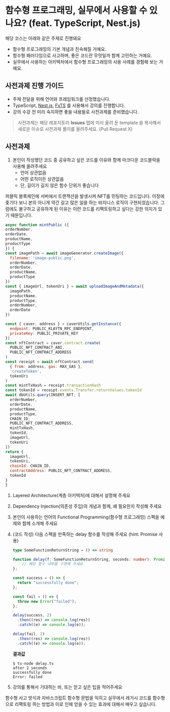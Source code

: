 # 함수형 프로그래밍, 실무에서 사용할 수 있나요? (feat. TypeScript, Nest.js)

해당 코스는 아래와 같은 주제로 진행돼요

- 함수형 프로그래밍의 기본 개념과 친숙해질 거예요.
- 함수형 패러다임으로 사고하며, 좋은 코드란 무엇일까 함께 고민하는 거예요.
- 실무에서 사용하는 아키텍처에서 함수형 프로그래밍의 사용 사례를 경험해 보는 거예요.


## 사전과제 진행 가이드

- 주제 전달을 위해 언어와 프레임워크를 선정했습니다.
- TypeScript, [Nest.js](https://docs.nestjs.com/), [FxTS](https://fxts.dev/) 를 사용해서 강의를 진행합니다.
- 강의 수강 전 미리 숙지하면 좋을 내용들로 사전과제를 준비했습니다.

> 사전과제는 해당 레포지토리 **Issues** 탭에 미리 올려 둔 template 을 복사해서 새로운 이슈로 사전과제 풀이를 올려주세요. (Pull Request X)

## 사전과제

1. 본인이 작성했던 코드 중 공유하고 싶은 코드를 이유와 함께 마크다운 코드블락을 사용해 올려주세요
   - 언어 상관없음
   - 어떤 로직이든 상관없음
   - 단, 길이가 길지 않은 함수 단위가 좋습니다

퍼블릭 블록체인에 서버에서 트랜잭션을 발생시켜 NFT를 민팅하는 코드입니다. 이정에 좇기다 보니 본의 아니게 약간 길고 많은 일을 하는 비지니스 로직이 구현되었습니다. 그럼에도 불구하고 공유하게 된 이유는 이런 코드를 리팩토링하고 싶다는 강한 의지가 있기 때문입니다.

  ```javascript
  async function mintPublic ({
  orderNumber,
  orderDate,
  productName,
  productType
}) {
  const imagePath = await imageGenerator.createImage({
    filename: 'image-public.png',
    orderNumber,
    orderDate,
    productName,
    productType
  })
  const { imageUrl, tokenUri } = await uploadImageAndMetadata({
    imagePath,
    productName,
    productType,
    orderNumber,
    orderDate
  })

  const { caver, address } = caverUtils.getInstance({
    endpoint: PUBLIC_KLAYTN_RPC_ENDPOINT,
    privateKey: PUBLIC_PRIVATE_KEY
  })
  const nftContract = caver.contract.create(
    PUBLIC_NFT_CONTRACT_ABI,
    PUBLIC_NFT_CONTRACT_ADDRESS
  )
  const receipt = await nftContract.send(
    { from: address, gas: MAX_GAS },
    'createToken',
    tokenUri
  )
  const mintTxHash = receipt.transactionHash
  const tokenId = receipt.events.Transfer.returnValues.tokenId
  await dbUtils.query(INSERT_NFT, [
    orderNumber,
    orderDate,
    productName,
    productType,
    CHAIN_ID,
    PUBLIC_NFT_CONTRACT_ADDRESS,
    mintTxHash,
    tokenId,
    imageUrl,
    tokenUri
  ])
  return {
    imageUrl,
    tokenUri,
    chainId: CHAIN_ID,
    contractAddress: PUBLIC_NFT_CONTRACT_ADDRESS,
    tokenId
  }
}
  ```

1. Layered Architecture(계층 아키텍처)에 대해서 설명해 주세요
2. Dependency Injection(의존성 주입)의 개념과 함께, 왜 필요한지 작성해 주세요
3. 본인이 사용하는 언어의 Functional Programming(함수형 프로그래밍) 스펙을 예제와 함께 소개해 주세요
4. (코드 작성) 다음 스펙을 만족하는 delay 함수를 작성해 주세요 (hint: Promise 사용)

    ```ts
    type SomeFunctionReturnString = () => string

    function delay(f: SomeFunctionReturnString, seconds: number): Promise<string> {
        // 해당 함수 내부를 구현해 주세요
    };

    const success = () => {
      return "successfully done";
    };

    const fail = () => {
      throw new Error("failed");
    };

    delay(success, 2)
      .then((res) => console.log(res))
      .catch((e) => console.log(e));

    delay(fail, 2)
      .then((res) => console.log(res))
      .catch((e) => console.log(e));
    ```

    **결과값**

    ```text
    $ ts-node delay.ts
    after 2 seconds
    successfully done
    Error: failed
    ```

5. 강의를 통해서 기대하는 바, 또는 얻고 싶은 팁을 적어주세요

함수형 사고 방식과 자바스크립트 함수형 문법을 익히고 실무에서 레거시 코드를 함수형으로 리팩토링 하는 방법과 이로 인헤 얻을 수 있는 효과에 대해서 배우고 싶습니다.

